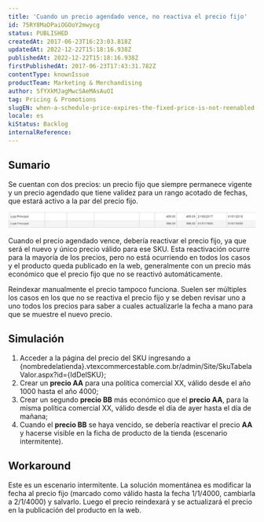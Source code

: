 ```yaml
---
title: 'Cuando un precio agendado vence, no reactiva el precio fijo'
id: 75RY8MaDPaiOGOoY2mwycg
status: PUBLISHED
createdAt: 2017-06-23T16:23:03.818Z
updatedAt: 2022-12-22T15:18:16.938Z
publishedAt: 2022-12-22T15:18:16.938Z
firstPublishedAt: 2017-06-23T17:43:31.782Z
contentType: knownIssue
productTeam: Marketing & Merchandising
author: 5fYXkMJagMwcSAeMAsAuOI
tag: Pricing & Promotions
slugEN: when-a-schedule-price-expires-the-fixed-price-is-not-reenabled
locale: es
kiStatus: Backlog
internalReference: 
---
```


## Sumario

Se cuentan con dos precios: un precio fijo que siempre permanece vigente y un precio agendado que tiene validez para un rango acotado de fechas, que estará activo a la par del precio fijo.

![precio-agendado-no-reactiva](https://raw.githubusercontent.com/vtexdocs/known-issues/refs/heads/main/docs/es/known-issues/Marketing%20&%20Merchandising/cuando-un-precio-agendado-vence-no-reactiva-el-precio-fijo_1.png)

Cuando el precio agendado vence, debería reactivar el precio fijo, ya que será el nuevo y único precio válido para ese SKU. Esta reactivación ocurre para la mayoría de los precios, pero no está ocurriendo en todos los casos y el producto queda publicado en la web, generalmente con un precio más económico que el precio fijo que no se reactivó automáticamente.

Reindexar manualmente el precio tampoco funciona. Suelen ser múltiples los casos en los que no se reactiva el precio fijo y se deben revisar uno a uno todos los precios para saber a cuales actualizarle la fecha a mano para que se muestre el nuevo precio.

## Simulación

1. Acceder a la página del precio del SKU ingresando a {nombredelatienda}.vtexcommercestable.com.br/admin/Site/SkuTabelaValor.aspx?id={IdDelSKU};
2. Crear un **precio AA** para una política comercial XX, válido desde el año 1000 hasta el año 4000;
3. Crear un segundo **precio BB** más económico que el **precio AA**, para la misma política comercial XX, válido desde el día de ayer hasta el día de mañana;
4. Cuando el **precio BB** se haya vencido, se debería reactivar el precio **AA** y hacerse visible en la ficha de producto de la tienda (escenario intermitente).

## Workaround

Este es un escenario intermitente. La solución momentánea es modificar la fecha al precio fijo (marcado como válido hasta la fecha 1/1/4000, cambiarla a 2/1/4000) y salvarlo. Luego el precio reindexará y se actualizará el precio en la publicación del producto en la web.

